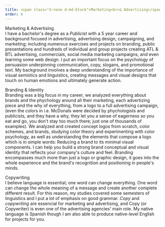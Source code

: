 ```yaml
---
title: <span class="d-none d-md-block">Marketing<br>& Advertising</span><span class="d-block d-md-none">Marketing<br>& Advertising</span>
order: 4
---
```


<p><span class="font-light">Marketing & Advertising</span><br>I have a bachelor's degree as a <em class="font-ultra-light text-italic">Publicist</em> with a 5 year career and background focused in advertising, advertising design, campaigning, and marketing; including numerous exercises and projects on branding, public presentations and hundreds of individual and group projects creating ATL & BTL advertising, commercials, social media marketing campaigns, and even learning<!-- some digital marketing and--> some web design. I put an important focus on the psychology of persuasion underpinning communication, <!--ads, -->copy, slogans, and promotional text. My background involves a deep understanding of the importance of visual semiotics and linguistics, creating messages and visual designs that touch on human emotions and ultimately generate action.</p>

<p><span class="font-light">Branding & Identity</span><br>Branding was a big focus in my career, we analyzed everything about brands and the phychology around all their marketing, each advertizing piece and the why of everything, from a logo to a full advertising campaign, (even the colors in i.e. McDonals were decided by phychologists and publicists, and they have a why, they let you a sense of eagerness so you eat and go, you don't stay too much there; just one of thousands of examples). We analyzed and created concept logos from scratch, color schemes, and brands, studying color theory and experimenting with color psychology, as well as understanding the elements that compose a logo which is in simple words: Reducing a brand to its minimal visual components. I can help you build a strong brand conceptual and visual identity that reflects your company's culture and feel. Branding encompasses much more than just a logo or graphic design, it goes into the whole experience and the brand's recognition and positioning in people's minds.</p>

<p><span class="font-light">Copywriting</span><br>I believe language is essential; one word can change everything. One word can change the whole meaning of a message and create another complete different result. For this reason, my studies covered some semesters of linguistics and I put a lot of emphasis on good grammar. <em class="font-ultra-light text-italic">Copy</em> and <em class="font-ultra-light text-italic">copywriting</em> are essencial for marketing and advertising, and Copy (or Copywriter) is even one of the advertising agencies' main role. My native language is Spanish though I am also able to produce native-level English for projects for you.</p>